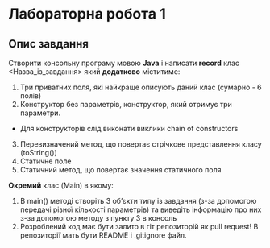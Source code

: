 # Лабораторна робота 1
## Опис завдання
Створити консольну програму мовою **Java** і написати **record** клас <Назва_із_завдання> який **додатково** міститиме:

1. Три приватних поля, які найкраще описують даний клас (сумарно - 6 полів)
2. Конструктор без параметрів, конструктор, який отримує три параметри. 
* Для конструкторів слід виконати виклики chain of constructors
3. Перевизначений метод, що повертає стрічкове представлення класу (toString())
4. Статичне поле
5. Статичний метод, що повертає значення статичного поля

**Окремий** клас (Main) в якому:
1. В main() методі створіть 3 об’єкти типу із завдання (з-за допомогою передачі різної кількості параметрів) та виведіть інформацію про них з-за допомогою методу з пункту 3 в консоль
2. Розроблений код має бути залито в гіт репозиторій як pull request! В репозиторії мать бути README і .gitignore файл. 
